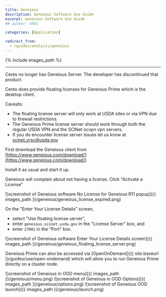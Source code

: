 ```yaml
---
title: Geneious
description: Geneious Software Use Guide
excerpt: Geneious Software Use Guide
## author: VRSC

categories: [Application]

redirect_from: 
  - /guides/analysis/geneious
---
```


{% include images_path %}

---




Ceres no longer has Geneious Server. The developer has discontinued that product.

Ceres does provide floating licenses for Geneious Prime which is the desktop client.  


Caveats:
* The floating license server will only work at USDA sites or via VPN due to firewall restrictions.
* The Geneious Prime license server should work through both the regular USDA VPN and the SCINet ocvpn vpn servers. 
* If you do encounter license server issues let us know at [scinet_vrsc@usda.gov](mailto:scinet_vrsc@usda.gov)


First download the Geneious client from [https://www.geneious.com/download/](https://www.geneious.com/download/)

Install it as usual and start it up.

Geneious will complain about not having a license. Click "Activate a License"

![screenshot of Geneious software No License for Geneious R11 popup]({{ images_path }}/geneious/geneious_license_expired.png)

On the "Enter Your License Details" screen,
  - select "Use floating license server",
  - enter `geneious.scinet.usda.gov` in the "License Server" box, and
  - enter `27001` in the "Port" box.

![screenshot of Geneious software Enter Your License Details screen]({{ images_path }}/geneious/geneious_floating_license_server.png)


Geneious Prime can also be accessed via [OpenOnDemand]({{ site.baseurl }}/guides/use/open-ondemand)
which will allow you to run Geneious Prime directly on a cluster node.

![screenshot of Geneious in OOD menu]({{ images_path }}/geneious/menu.png)
![screenshot of Geneious in OOD Options]({{ images_path }}/geneious/options.png)
![screenshot of Geneious OOD launch]({{ images_path }}/geneious/launch.png)

